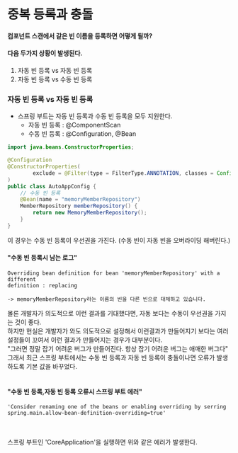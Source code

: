 # 중복 등록과 충돌

#### 컴포넌트 스캔에서 같은 빈 이름을 등록하면 어떻게 될까?
#### 다음 두가지 상황이 발생된다. 


1. 자동 빈 등록 vs 자동 빈 등록
2. 자동 빈 등록 vs 수동 빈 등록

### 자동 빈 등록 vs 자동 빈 등록
- 스프링 부트는 자동 빈 등록과 수동 빈 등록을 모두 지원한다.
  - 자동 빈 등록 : @ComponentScan
  - 수동 빈 등록 : @Configuration, @Bean

```java
import java.beans.ConstructorProperties;

@Configuration
@ConstructorProperties(
        exclude = @Filter(type = FilterType.ANNOTATION, classes = Configuration.class)
)
public class AutoAppConfig {
    // 수동 빈 등록
    @Bean(name = "memoryMemberRepository")
    MemberRepository memberRepository() {
        return new MemoryMemberRepository();
    }
}
```

이 경우는 수동 빈 등록이 우선권을 가진다.
(수동 빈이 자동 빈을 오버라이딩 해버린다.)

#### "수동 빈 등록시 남는 로그"
```text
Overriding bean definition for bean 'memoryMemberRepository' with a different
definition : replacing

-> memoryMemberRepository라는 이름의 빈을 다른 빈으로 대체하고 있습니다.
```

몰론 개발자가 의도적으로 이런 결과를 기대했다면, 자동 보다는 수동이 우선권을 가지는 것이 좋다.<br>
하지만 현실은 개발자가 와도 의도적으로 설정해서 이런결과가 만들어지기 보다는 여러 설정들이 꼬여서 이런 결과가 만들어지는 경우가 대부분이다.<br>
"그러면 정말 잡기 어려운 버그가 만들어진다. 항상 잡기 어려운 버그는 애매한 버그다"
그래서 최근 스프링 부트에서는 수동 빈 등록과 자동 빈 등록이 충돌이나면 오류가 발생하도록 기본 값을 바꾸었다.
<br>
<br>
#### "수동 빈 등록,자동 빈 등록 오류시 스프링 부트 에러"
```text
'Consider renaming one of the beans or enabling overriding by serring spring.main.allow-bean-definition-overriding=true'
```
<br>
<br>
스프링 부트인 'CoreApplication'을 실행하면 위와 같은 에러가 발생한다.<br>




